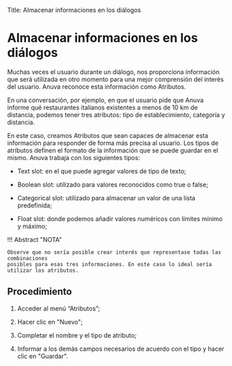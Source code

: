 Title: Almacenar informaciones en los diálogos
# Almacenar informaciones en los diálogos

Muchas veces el usuario durante un diálogo, nos proporciona información que será utilizada en otro momento para una mejor comprensión del interés del usuario. Anuva reconoce esta información como Atributos.

En una conversación, por ejemplo, en que el usuario pide que Anuva informe qué restaurantes italianos existentes a menos de 10 km de distancia, podemos tener tres atributos: tipo de establecimiento, categoría y distancia.

En este caso, creamos Atributos que sean capaces de almacenar esta información para responder de forma más precisa al usuario.
Los tipos de atributos definen el formato de la información que se puede guardar en el mismo. Anuva trabaja con los siguientes tipos:

 - Text slot: en el que puede agregar valores de tipo de texto;

 - Boolean slot: utilizado para valores reconocidos como true o false;

 - Categorical slot: utilizado para almacenar un valor de una lista predefinida;

 - Float slot: donde podemos añadir valores numéricos con límites mínimo y máximo;


!!! Abstract "NOTA"
    
    Observe que no sería posible crear interés que representase todas las combinaciones 
    posibles para esas tres informaciones. En este caso lo ideal sería utilizar los atributos.


Procedimiento
------------

1. Acceder al menú “Atributos”;

2. Hacer clic en "Nuevo";

3. Completar el nombre y el tipo de atributo;

4. Informar a los demás campos necesarios de acuerdo con el tipo y hacer clic en "Guardar".


<!-- !!! tip "About"

    <b>Product/Version:</b> CITSmart | 8.00 &nbsp;&nbsp;
    <b>Updated:</b>04/07/2021 - Anna Martins
